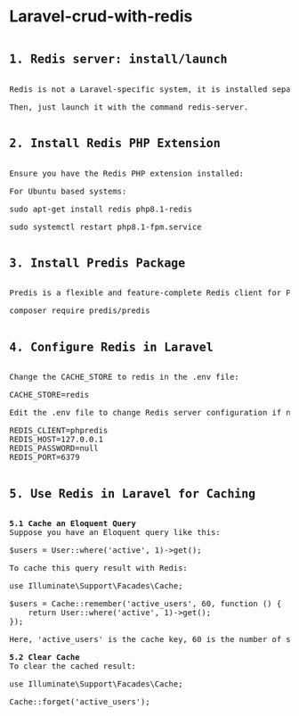 # Laravel-crud-with-redis

<pre>
<h2>1. Redis server: install/launch</h2>
Redis is not a Laravel-specific system, it is installed separately, just follow its official installation instructions.

Then, just launch it with the command redis-server.

<h2>2. Install Redis PHP Extension </h2>
Ensure you have the Redis PHP extension installed:

For Ubuntu based systems:

sudo apt-get install redis php8.1-redis

sudo systemctl restart php8.1-fpm.service

<h2>3. Install Predis Package </h2>
Predis is a flexible and feature-complete Redis client for PHP. Install it via Composer:

composer require predis/predis

<h2>4. Configure Redis in Laravel</h2>
Change the CACHE_STORE to redis in the .env file:

CACHE_STORE=redis

Edit the .env file to change Redis server configuration if not using the default values:

REDIS_CLIENT=phpredis
REDIS_HOST=127.0.0.1
REDIS_PASSWORD=null
REDIS_PORT=6379

<h2>5. Use Redis in Laravel for Caching</h2>
<b>5.1 Cache an Eloquent Query</b>
Suppose you have an Eloquent query like this:

$users = User::where('active', 1)->get();

To cache this query result with Redis:

use Illuminate\Support\Facades\Cache;
 
$users = Cache::remember('active_users', 60, function () {
    return User::where('active', 1)->get();
});

Here, 'active_users' is the cache key, 60 is the number of seconds to cache the result, and the closure fetches the users when the cache is not found.

<b>5.2 Clear Cache</b>
To clear the cached result:

use Illuminate\Support\Facades\Cache;
 
Cache::forget('active_users');

</pre>


